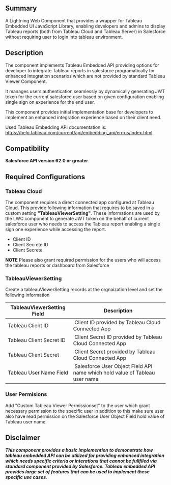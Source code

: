 ## Summary

A Lightning Web Component that provides a wrapper for Tableau Embedded UI JavaScript Library, enabling developers and admins to display Tableau reports (both from Tableau Cloud and Tableau Server) in Salesforce without requiring user to login into tableau environment.  


## Description

The component implements Tableau Embedded API providing options for developer to integrate Tableau reports in salesforce programatically for enhanced integration scenarios which are not provided by standard Tableau Viewer Component.

It manages users authentication seamlessly by dynamically generating JWT token for the current salesforce user based on given configuration enabling single sign on experience for the end user.

This component provides initial implementation base for developers to implement an enhanced integration experience based on their client need.

Used Tableau Embedding API documentation is:
https://help.tableau.com/current/api/embedding_api/en-us/index.html


## Compatibility
**Salesforce API version 62.0 or greater** 

## Required Configurations

### Tableau Cloud
The component requires a direct connected app configured at Tableau Cloud. This provide following information that requires to be saved in a custom setting **"TableauViewerSetting"**. These informations are used by the LWC component to generate JWT token on the behalf of current salesforce user who needs to access the Tableau report enabling a single sign one experience while accessing the report. 

* Client ID
* Client Secrete ID
* Client Secrete

**NOTE** Please also grant required permission for the users who will access the tableau reports or dashboard from Salesforce

### TableauViewerSetting
Create a tableauViewerSetting records at the orgnaization level and set the following information

| TableauViewerSetting Field | Description |
|----------------------------|--------|
| Tableau Client ID | Client ID provided by Tableau Cloud Connected App | 
| Tableau Client Secret ID | Client Secret ID provided by Tableau Cloud Connected App | 
| Tableau Client Secret | Client Secret provided by Tableau Cloud Connected App | 
| Tableau User Name Field | Salesforce User Object Field API name which hold value of Tableau user name | 


### User Permisions

Add "Custom Tableau Viewer Permissionset" to the user which grant necessary permission to the specific user in addition to this make sure user also have read permission on the Salesforce User Object Field hold value of Tableau user name.


## Disclaimer

***This component provides a basic implemention to demonstrate how tableau embedded API can be utilized for providing enhanced integration which needs specific criteria or interations that cannot be fullfiled via standard component provided by Salesforce. Tableau embedded API provides large set of features that can be used to implement these specific use cases***. 
